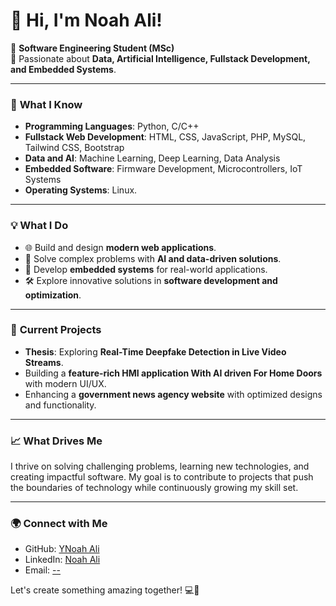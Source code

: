 # 👋 Hi, I'm Noah Ali!

🚀 **Software Engineering Student (MSc)**  
🎯 Passionate about **Data, Artificial Intelligence, Fullstack Development, and Embedded Systems**.  

---

### 🧠 **What I Know**  
- **Programming Languages**: Python, C/C++  
- **Fullstack Web Development**: HTML, CSS, JavaScript, PHP, MySQL, Tailwind CSS, Bootstrap  
- **Data and AI**: Machine Learning, Deep Learning, Data Analysis  
- **Embedded Software**: Firmware Development, Microcontrollers, IoT Systems  
- **Operating Systems**: Linux. 

---

### 💡 **What I Do**  
- 🌐 Build and design **modern web applications**.  
- 🤖 Solve complex problems with **AI and data-driven solutions**.  
- 🔧 Develop **embedded systems** for real-world applications.  
- 🛠 Explore innovative solutions in **software development and optimization**.  

---

### 🌟 **Current Projects**  
- **Thesis**: Exploring **Real-Time Deepfake Detection in Live Video Streams**.  
- Building a **feature-rich HMI application With AI driven For Home Doors** with modern UI/UX.  
- Enhancing a **government news agency website** with optimized designs and functionality.  

---

### 📈 **What Drives Me**  
I thrive on solving challenging problems, learning new technologies, and creating impactful software. My goal is to contribute to projects that push the boundaries of technology while continuously growing my skill set.

---

### 🌍 **Connect with Me**  
- GitHub: [YNoah Ali](https://github.com/noah4reals)  
- LinkedIn: [Noah Ali](https://www.linkedin.com/in/noah4reals/)  
- Email: [--](#)  

Let's create something amazing together! 💻🚀
